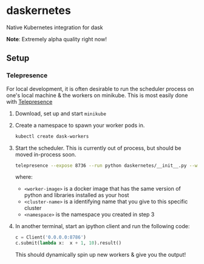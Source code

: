 # daskernetes
Native Kubernetes integration for dask

**Note**: Extremely alpha quality right now!

## Setup

### Telepresence

For local development, it is often desirable to run the scheduler
process on one's local machine & the workers on minikube. This is
most easily done with [Telepresence](https://www.telepresence.io/)

1. Download, set up and start `minikube`
2. Create a namespace to spawn your worker pods in.

   ```bash
   kubectl create dask-workers
   ```
   
3. Start the scheduler. This is currently out of process, but should
   be moved in-process soon.
   
   ```bash
   telepresence --expose 8736 --run python daskernetes/__init__.py --worker-image <worker-image> <cluster-name> <namespace>
   ```
   
   where:
   
      - `<worker-image>` is a docker image that has the same version of
        python and libraries installed as your host
      - `<cluster-name>` is a identifying name that you give to this 
        specific cluster
      - `<namespace>` is the namespace you created in step 3
      
5. In another terminal, start an ipython client and run the following code:

   ```python
   c = Client('0.0.0.0:8786')
   c.submit(lambda x:  x + 1, 10).result()
   ```

   This should dynamically spin up new workers & give you the output!

